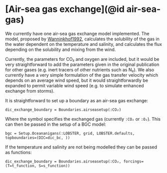 # [Air-sea gas exchange](@id air-sea-gas)

We currently have one air-sea gas exchange model implemented. The model, proposed by [Wanninkhof1992](@cite), calculates the solubility of the gas in the water dependent on the temperature and salinity, and calculates the flux depending on the solubility and mixing from the wind.

Currently, the parameters for CO₂ and oxygen are included, but it would be very straightforward to add the parameters given in the original publication for other gases (e.g. inert tracers of other nutrients such as N₂). We also currently have a very simple formulation of the gas transfer velocity which depends on an average wind speed, but it would straightforwardly be expanded to permit variable wind speed (e.g. to simulate enhanced exchange from storms).

It is straightforward to set up a boundary as an air-sea gas exchange:

```
dic_exchange_boundary = Boundaries.airseasetup(:CO₂)
```

Where the symbol specifies the exchanged gas (currently `:CO₂` or `:O₂`). This can then be passed in the setup of a BGC model:

```
bgc = Setup.Oceananigans(:LOBSTER, grid, LOBSTER.defaults, topboundaries=(DIC=dic_bc, ))
```

If the temperature and salinity are not being modelled they can be passed as functions:
```
dic_exchange_boundary = Boundaries.airseasetup(:CO₂, forcings=(T=t_function, S=s_function))
```